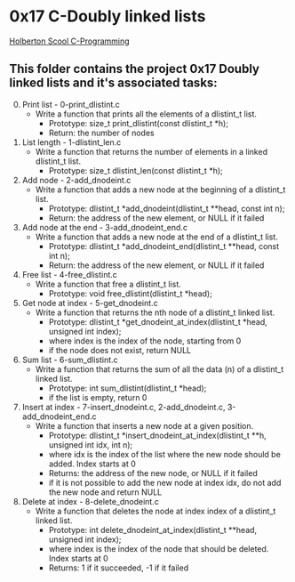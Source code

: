 # 0x17 C-Doubly linked lists

[Holberton Scool C-Programming](https://github.com/Jilroge7/holbertonschool-low_level_programming.git)

## This folder contains the project 0x17 Doubly linked lists and it's associated tasks:
0. Print list - 0-print_dlistint.c
	* Write a function that prints all the elements of a dlistint_t list.
		* Prototype: size_t print_dlistint(const dlistint_t *h);
		* Return: the number of nodes
1. List length - 1-dlistint_len.c
	* Write a function that returns the number of elements in a linked dlistint_t list.
		* Prototype: size_t dlistint_len(const dlistint_t *h);
2. Add node - 2-add_dnodeint.c
	* Write a function that adds a new node at the beginning of a dlistint_t list.
		* Prototype: dlistint_t *add_dnodeint(dlistint_t **head, const int n);
		* Return: the address of the new element, or NULL if it failed
3. Add node at the end - 3-add_dnodeint_end.c
	* Write a function that adds a new node at the end of a dlistint_t list.
		* Prototype: dlistint_t *add_dnodeint_end(dlistint_t **head, const int n);
		* Return: the address of the new element, or NULL if it failed
4. Free list - 4-free_dlistint.c
	* Write a function that free a dlistint_t list.
		* Prototype: void free_dlistint(dlistint_t *head);
5. Get node at index - 5-get_dnodeint.c
	* Write a function that returns the nth node of a dlistint_t linked list.
		* Prototype: dlistint_t *get_dnodeint_at_index(dlistint_t *head, unsigned int index);
		* where index is the index of the node, starting from 0
		* if the node does not exist, return NULL
6. Sum list - 6-sum_dlistint.c
	* Write a function that returns the sum of all the data (n) of a dlistint_t linked list.
		* Prototype: int sum_dlistint(dlistint_t *head);
		* if the list is empty, return 0
7. Insert at index - 7-insert_dnodeint.c, 2-add_dnodeint.c, 3-add_dnodeint_end.c
	* Write a function that inserts a new node at a given position.
		* Prototype: dlistint_t *insert_dnodeint_at_index(dlistint_t **h, unsigned int idx, int n);
		* where idx is the index of the list where the new node should be added. Index starts at 0
		* Returns: the address of the new node, or NULL if it failed
		* if it is not possible to add the new node at index idx, do not add the new node and return NULL
8. Delete at index - 8-delete_dnodeint.c
	* Write a function that deletes the node at index index of a dlistint_t linked list.
		* Prototype: int delete_dnodeint_at_index(dlistint_t **head, unsigned int index);
		* where index is the index of the node that should be deleted. Index starts at 0
		* Returns: 1 if it succeeded, -1 if it failed
